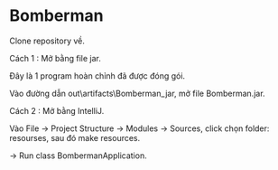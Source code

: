 # Bomberman

Clone repository về.

Cách 1 : Mở bằng file jar.

Đây là 1 program hoàn chỉnh đã được đóng gói.

Vào đường dẫn out\artifacts\Bomberman_jar, mở file Bomberman.jar.

Cách 2 : Mở bằng IntelliJ.

Vào File -> Project Structure -> Modules -> Sources, click chọn folder: resourses, sau đó make resources.

-> Run class BombermanApplication.
